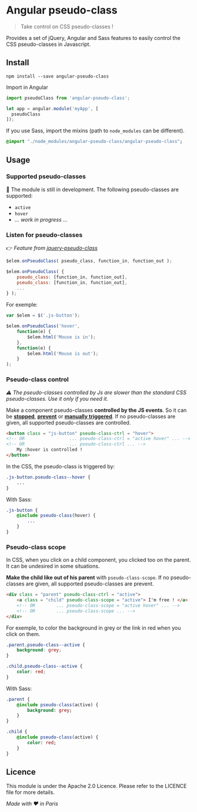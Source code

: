 # Angular pseudo-class
>Take control on CSS pseudo-classes !

Provides a set of jQuery, Angular and Sass features to easily control the CSS pseudo-classes in Javascript.


## Install
```shell
npm install --save angular-pseudo-class
```

Import in Angular
```javascript
import pseudoClass from 'angular-pseudo-class';

let app = angular.module('myApp', [
  pseudoClass
]);
```

If you use Sass, import the mixins (path to `node_modules` can be different).
```sass
@import "./node_modules/angular-pseudo-class/angular-pseudo-class";
```


## Usage

### Supported pseudo-classes

:construction: The module is still in development.
The following pseudo-classes are supported:
- `active`
- `hover`
- *... work in progress ...*

### Listen for pseudo-classes
:point_right: *Feature from [jquery-pseudo-class](https://github.com/ncoden/jquery-pseudo-class)*
```javascript
$elem.onPseudoClass( pseudo_class, function_in, function_out );

$elem.onPseudoClass( {
    pseudo_class: [function_in, function_out],
    pseudo_class: [function_in, function_out],
    ...
} );
```

For exemple:
```javascript
var $elem = $('.js-button');

$elem.onPseudoClass('hover',
    function(e) {
        $elem.html('Mouse is in');
    },
    function(e) {
        $elem.html('Mouse is out');
    }
);
```

### Pseudo-class control
*:warning: The pseudo-classes controlled by Js are slower than the standard CSS pseudo-classes. Use it only if you need it.*

Make a component pseudo-classes **controlled by the JS events**. So it can be **[stopped](https://api.jquery.com/event.preventdefault)**, **[prevent](https://api.jquery.com/event.stopimmediatepropagation)** or **[manually triggered](https://api.jquery.com/trigger)**.
If no pseudo-classes are given, all supported pseudo-classes are controlled.

```html
<button class = "js-button" pseudo-class-ctrl = "hover">
<!-- OR                 ... pseudo-class-ctrl = "active hover" ... -->
<!-- OR                 ... pseudo-class-ctrl ... -->
    My :hover is controlled !
</button>
```

In the CSS, the pseudo-class is triggered by:
```css
.js-button.pseudo-class--hover {
    ...
}
```

With Sass:
```sass
.js-button {
    @include pseudo-class(hover) {
        ...
    }
}
```

### Pseudo-class scope
In CSS, when you click on a child component, you clicked too on the parent. It can be undesired in some situations.

**Make the child like out of his parent** with `pseudo-class-scope`.
If no pseudo-classes are given, all supported pseudo-classes are prevent.

```html
<div class = "parent" pseudo-class-ctrl = "active">
    <a class = "child" pseudo-class-scope = "active"> I'm free ! </a>
    <!-- OR        ... pseudo-class-scope = "active hover" ... -->
    <!-- OR        ... pseudo-class-scope ... -->
</div>
```

For exemple, to color the background in grey or the link in red when you click on them.
```css
.parent.pseudo-class--active {
    background: grey;
}

.child.pseudo-class--active {
    color: red;
}
```

With Sass:
```sass
.parent {
    @include pseudo-class(active) {
        background: grey;
    }
}

.child {
    @include pseudo-class(active) {
        color: red;
    }
}
```


## Licence
This module is under the Apache 2.0 Licence.
Please refer to the LICENCE file for more details.

*Made with :heart: in Paris*

